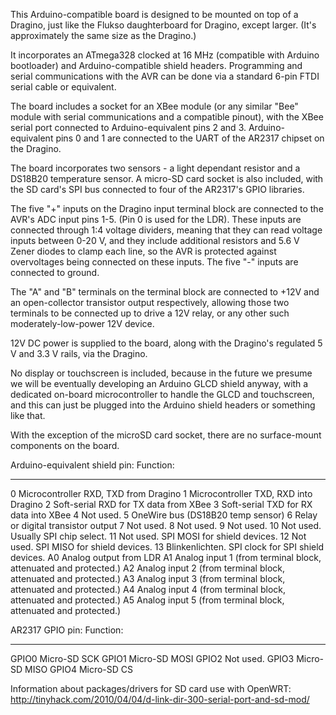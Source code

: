 
This Arduino-compatible board is designed to be mounted on top of a Dragino, just like the Flukso daughterboard for Dragino, except larger. (It's approximately the same size
as the Dragino.)

It incorporates an ATmega328 clocked at 16 MHz (compatible with Arduino bootloader) and Arduino-compatible shield headers. Programming and serial communications with the AVR
can be done via a standard 6-pin FTDI serial cable or equivalent.

The board includes a socket for an XBee module (or any similar "Bee" module with serial communications and a compatible pinout), with the XBee serial port connected to
Arduino-equivalent pins 2 and 3. Arduino-equivalent pins 0 and 1 are connected to the UART of the AR2317 chipset on the Dragino.

The board incorporates two sensors - a light dependant resistor and a DS18B20 temperature sensor. A micro-SD card socket is also included, with the SD card's SPI
bus connected to four of the AR2317's GPIO libraries.

The five "+" inputs on the Dragino input terminal block are connected to the AVR's ADC input pins 1-5. (Pin 0 is used for the LDR). These inputs are connected through
1:4 voltage dividers, meaning that they can read voltage inputs between 0-20 V, and they include additional resistors and 5.6 V Zener diodes to clamp each line, so the
AVR is protected against overvoltages being connected on these inputs. The five "-" inputs are connected to ground.

The "A" and "B" terminals on the terminal block are connected to +12V and an open-collector transistor output respectively, allowing those two terminals to be connected up
to drive a 12V relay, or any other such moderately-low-power 12V device.

12V DC power is supplied to the board, along with the Dragino's regulated 5 V and 3.3 V rails, via the Dragino. 

No display or touchscreen is included, because in the future we presume we will be eventually developing an Arduino GLCD shield anyway, with a dedicated on-board
microcontroller to handle the GLCD and touchscreen, and this can just be plugged into the Arduino shield headers or something like that.

With the exception of the microSD card socket, there are no surface-mount components on the board.

Arduino-equivalent shield pin:		Function:
------------------------------		---------
0					Microcontroller RXD, TXD from Dragino
1					Microcontroller TXD, RXD into Dragino
2					Soft-serial RXD for TX data from XBee
3					Soft-serial TXD for RX data into XBee
4					Not used.
5					OneWire bus (DS18B20 temp sensor)
6					Relay or digital transistor output
7					Not used.
8					Not used.
9					Not used.
10					Not used. Usually SPI chip select.
11					Not used. SPI MOSI for shield devices.
12					Not used. SPI MISO for shield devices.
13					Blinkenlichten. SPI clock for SPI shield devices.
A0					Analog output from LDR
A1					Analog input 1 (from terminal block, attenuated and protected.)
A2					Analog input 2 (from terminal block, attenuated and protected.)
A3					Analog input 3 (from terminal block, attenuated and protected.)
A4					Analog input 4 (from terminal block, attenuated and protected.)
A5					Analog input 5 (from terminal block, attenuated and protected.)

AR2317 GPIO pin:	Function:
----------------	---------
GPIO0			Micro-SD SCK
GPIO1			Micro-SD MOSI
GPIO2			Not used.
GPIO3			Micro-SD MISO
GPIO4			Micro-SD CS
	
Information about packages/drivers for SD card use with OpenWRT: http://tinyhack.com/2010/04/04/d-link-dir-300-serial-port-and-sd-mod/





